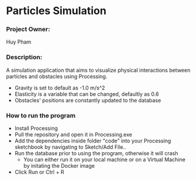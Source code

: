 # Particles Simulation

### Project Owner: 

Huy Pham

### Description: 

A simulation application that aims to visualize physical interactions between particles and obstacles using Processing.

* Gravity is set to default as -1.0 m/s^2
* Elasticity is a variable that can be changed, defaultly as 0.6
* Obstacles' positions are constantly updated to the database 

### How to run the program

* Install Processing
* Pull the repository and open it in Processing.exe
* Add the dependencies inside folder "code" into your Processing sketchbook by navigating to Sketch/Add File..
* Run the database prior to using the program, otherwise it will crash
  + You can either run it on your local machine or on a Virtual Machine by initating the Docker image 
* Click Run or Ctrl + R

